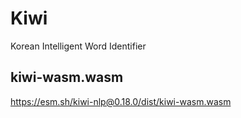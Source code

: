 # Kiwi
Korean Intelligent Word Identifier

## kiwi-wasm.wasm
https://esm.sh/kiwi-nlp@0.18.0/dist/kiwi-wasm.wasm